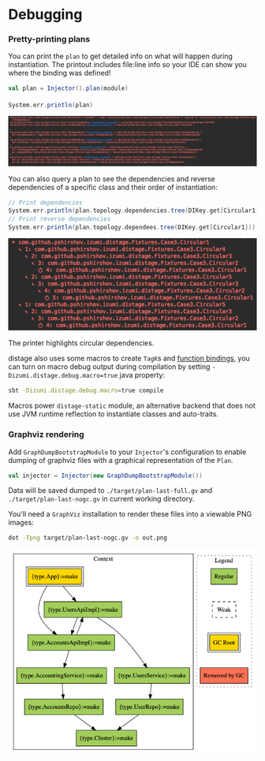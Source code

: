 Debugging
=========

### Pretty-printing plans

You can print the `plan` to get detailed info on what will happen during instantiation. The printout includes file:line info
so your IDE can show you where the binding was defined!

```scala
val plan = Injector().plan(module)

System.err.println(plan)
```

![print-test-plan](media/print-test-plan.png)

You can also query a plan to see the dependencies and reverse dependencies of a specific class and their order of instantiation:

```scala
// Print dependencies
System.err.println(plan.topology.dependencies.tree(DIKey.get[Circular1]))
// Print reverse dependencies
System.err.println(plan.topology.dependees.tree(DIKey.get[Circular1]))
```

![print-dependencies](media/print-dependencies.png)

The printer highlights circular dependencies.

distage also uses some macros to create `TagK`s and [function bindings](#function-bindings),
you can turn on macro debug output during compilation by setting `-Dizumi.distage.debug.macro=true` java property:

```bash
sbt -Dizumi.distage.debug.macro=true compile
```

Macros power `distage-static` module, an alternative backend that does not use JVM runtime reflection to instantiate classes and auto-traits.

### Graphviz rendering

Add `GraphDumpBootstrapModule` to your `Injector`'s configuration to enable dumping of graphviz files with a graphical representation of the `Plan`.

```scala
val injector = Injector(new GraphDumpBootstrapModule())
```

Data will be saved dumped to `./target/plan-last-full.gv` and `./target/plan-last-nogc.gv` in current working directory. 

You'll need a `GraphViz` installation to render these files into a viewable PNG images:

```bash
dot -Tpng target/plan-last-nogc.gv -o out.png
```

![plan-graph](media/plan-graph.png)
